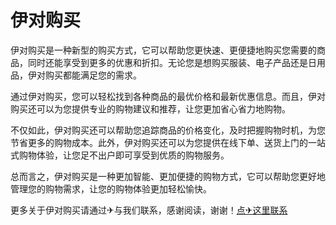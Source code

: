 # 伊对购买

伊对购买是一种新型的购买方式，它可以帮助您更快速、更便捷地购买您需要的商品，同时还能享受到更多的优惠和折扣。无论您是想购买服装、电子产品还是日用品，伊对购买都能满足您的需求。

通过伊对购买，您可以轻松找到各种商品的最优价格和最新优惠信息。而且，伊对购买还可以为您提供专业的购物建议和推荐，让您更加省心省力地购物。

不仅如此，伊对购买还可以帮助您追踪商品的价格变化，及时把握购物时机，为您节省更多的购物成本。此外，伊对购买还可以为您提供在线下单、送货上门的一站式购物体验，让您足不出户即可享受到优质的购物服务。

总而言之，伊对购买是一种更加智能、更加便捷的购物方式，它可以帮助您更好地管理您的购物需求，让您的购物体验更加轻松愉快。

更多关于伊对购买请通过✈与我们联系，感谢阅读，谢谢！[点✈这里联系](https://gg.k02.cc)